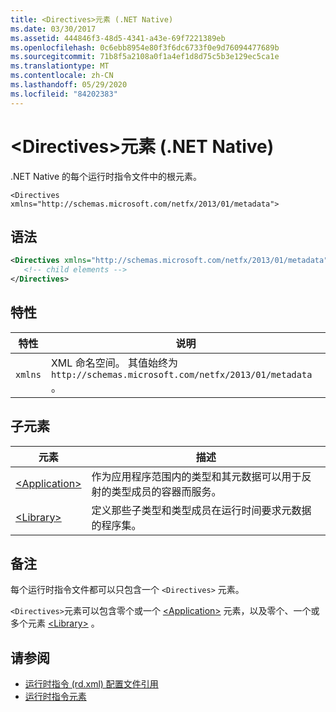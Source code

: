 ```yaml
---
title: <Directives>元素 (.NET Native)
ms.date: 03/30/2017
ms.assetid: 444846f3-48d5-4341-a43e-69f7221389eb
ms.openlocfilehash: 0c6ebb8954e80f3f6dc6733f0e9d76094477689b
ms.sourcegitcommit: 71b8f5a2108a0f1a4ef1d8d75c5b3e129ec5ca1e
ms.translationtype: MT
ms.contentlocale: zh-CN
ms.lasthandoff: 05/29/2020
ms.locfileid: "84202383"
---
```

# <a name="directives-element-net-native"></a>\<Directives>元素 (.NET Native)
.NET Native 的每个运行时指令文件中的根元素。  
  
 `<Directives xmlns="http://schemas.microsoft.com/netfx/2013/01/metadata">`
  
## <a name="syntax"></a>语法  
  
```xml  
<Directives xmlns="http://schemas.microsoft.com/netfx/2013/01/metadata">  
   <!-- child elements -->
</Directives>  
```  
  
## <a name="attributes"></a>特性  
  
|特性|说明|  
|---------------|-----------------|  
|`xmlns`|XML 命名空间。 其值始终为 `http://schemas.microsoft.com/netfx/2013/01/metadata` 。|  
  
## <a name="child-elements"></a>子元素  
  
|元素|描述|  
|-------------|-----------------|  
|[\<Application>](application-element-net-native.md)|作为应用程序范围内的类型和其元数据可以用于反射的类型成员的容器而服务。|  
|[\<Library>](library-element-net-native.md)|定义那些子类型和类型成员在运行时间要求元数据的程序集。|  
  
## <a name="remarks"></a>备注  
 每个运行时指令文件都可以只包含一个 `<Directives>` 元素。  
  
 `<Directives>`元素可以包含零个或一个 [\<Application>](application-element-net-native.md) 元素，以及零个、一个或多个元素 [\<Library>](library-element-net-native.md) 。  
  
## <a name="see-also"></a>请参阅

- [运行时指令 (rd.xml) 配置文件引用](runtime-directives-rd-xml-configuration-file-reference.md)
- [运行时指令元素](runtime-directive-elements.md)
